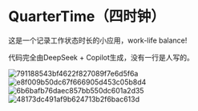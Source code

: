 # QuarterTime（四时钟）
这是一个记录工作状态时长的小应用，work-life balance!

代码完全由DeepSeek + Copilot生成，没有一行是人写的。

![791188543bf4622f827089f7e6d5f6a](https://github.com/user-attachments/assets/bee008f8-1ff9-4916-9ab2-841d522036e3)
![e8f009b50dc67f666905d453c05b8d4](https://github.com/user-attachments/assets/62781703-a8ff-4037-8c7d-4be05aa6b4b2)
![6b6bafb76daec857bb550dc601a2d35](https://github.com/user-attachments/assets/225f96ce-274e-43bc-ae42-dd993f755c99)
![48173dc491af9b624713b2f6bac613d](https://github.com/user-attachments/assets/d437513a-4082-44cf-aa3f-075d3385e4c0)

